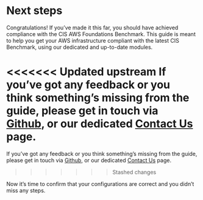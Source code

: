 # Next steps

Congratulations! If you’ve made it this far, you should have achieved compliance with the CIS AWS Foundations
Benchmark. This guide is meant to help you get your AWS infrastructure compliant with the latest CIS Benchmark, using our dedicated and up-to-date modules.

<<<<<<< Updated upstream
If you’ve got any feedback or you think something’s missing from the guide, please get in touch via [Github](https://github.com/tnn-gruntwork-io/tnn-gruntwork-io.github.io), or our dedicated [Contact Us](https://gruntwork.io/contact) page.
=======
If you’ve got any feedback or you think something’s missing from the guide, please get in touch via [Github](https://github.com/tnn-gruntwork-io/tnn-gruntwork-io.github.io), or our dedicated [Contact Us](https://gruntwork.io/contact) page.
>>>>>>> Stashed changes

Now it’s time to confirm that your configurations are correct and you didn’t miss any steps.






<!-- ##DOCS-SOURCER-START
{
  "sourcePlugin": "local-copier",
  "hash": "da234b67eaac211be828271e9d5a4a40"
}
##DOCS-SOURCER-END -->
